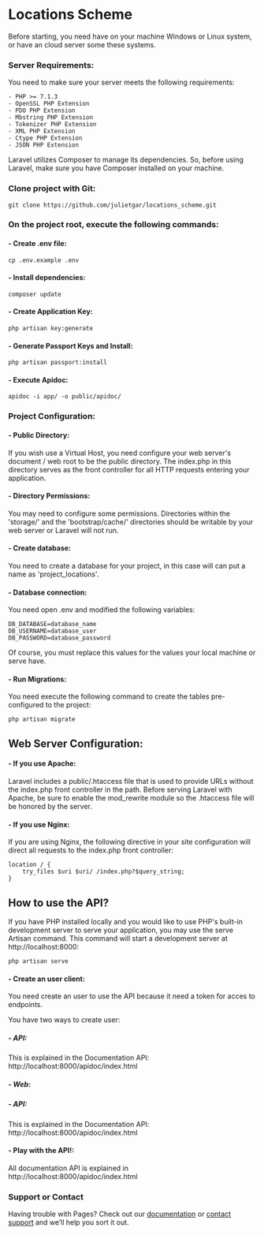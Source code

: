 # Locations Scheme

Before starting, you need have on your machine Windows or Linux system, or have an cloud server some these systems.

### Server Requirements:

You need to make sure your server meets the following requirements:

	- PHP >= 7.1.3
	- OpenSSL PHP Extension
	- PDO PHP Extension
	- Mbstring PHP Extension
	- Tokenizer PHP Extension
	- XML PHP Extension
	- Ctype PHP Extension
	- JSON PHP Extension

Laravel utilizes Composer to manage its dependencies. So, before using Laravel, make sure you have Composer installed on your machine.

###  Clone project with Git: 
	git clone https://github.com/julietgar/locations_scheme.git

###  On the project root, execute the following commands: 

#### - Create .env file:
	cp .env.example .env

#### - Install dependencies:
	composer update

#### - Create Application Key:
	php artisan key:generate

#### - Generate Passport Keys and Install:
	php artisan passport:install

#### - Execute Apidoc:
	apidoc -i app/ -o public/apidoc/	

### Project Configuration:

#### - Public Directory:
If you wish use a Virtual Host, you need configure your web server's document / web root to be the  public directory. The index.php in this directory serves as the front controller for all HTTP requests entering your application.

#### - Directory Permissions:
You may need to configure some permissions. Directories within the 'storage/' and the 'bootstrap/cache/' directories should be writable by your web server or Laravel will not run.

#### - Create database:
You need to create a database for your project, in this case will can put a name as 'project_locations'.

#### - Database connection:
You need open .env and modified the following variables:

	DB_DATABASE=database_name
	DB_USERNAME=database_user
	DB_PASSWORD=database_password

Of course, you must replace this values for the values your local machine or serve have.

#### - Run Migrations:
You need execute the following command to create the tables pre-configured to the project:

	php artisan migrate

## Web Server Configuration:

#### - If you use Apache:
Laravel includes a public/.htaccess file that is used to provide URLs without the index.php front controller in the path. Before serving Laravel with Apache, be sure to enable the  mod_rewrite module so the .htaccess file will be honored by the server.

#### - If you use Nginx:
If you are using Nginx, the following directive in your site configuration will direct all requests to the index.php front controller:

	location / {
	    try_files $uri $uri/ /index.php?$query_string;
	}

## How to use the API?

If you have PHP installed locally and you would like to use PHP's built-in development server to serve your application, you may use the serve Artisan command. This command will start a development server at http://localhost:8000:

	php artisan serve

#### - Create an user client:

You need create an user to use the API because it need a token for acces to endpoints.

You have two ways to create user:

##### - API:
This is explained in the Documentation API: http://localhost:8000/apidoc/index.html

##### - Web:

##### - API:
This is explained in the Documentation API: http://localhost:8000/apidoc/index.html

#### - Play with the API!:
All documentation API is explained in http://localhost:8000/apidoc/index.html

### Support or Contact

Having trouble with Pages? Check out our [documentation](https://help.github.com/categories/github-pages-basics/) or [contact support](https://github.com/contact) and we’ll help you sort it out.